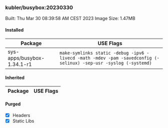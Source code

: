 ### kubler/busybox:20230330

Built: Thu Mar 30 08:39:58 AM CEST 2023
Image Size: 1.47MB

#### Installed
Package | USE Flags
--------|----------
sys-apps/busybox-1.34.1-r1 | `make-symlinks static -debug -ipv6 -livecd -math -mdev -pam -savedconfig (-selinux) -sep-usr -syslog (-systemd)`
#### Inherited
Package | USE Flags
--------|----------
#### Purged
- [x] Headers
- [x] Static Libs
